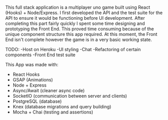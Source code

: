 This full stack application is a multiplayer uno game built using React (Hooks) + Node/Express. I first developed the API and the test suite for the API to ensure it would be functioning before UI development. After completing this part fairly quickly I spent some time designing and prototyping the Front End. This proved time consuming because of the unique component structure this app required. At this moment, the Front End isn't complete however the game is in a very basic working state.

TODO:
-Host on Heroku
-UI styling
-Chat
-Refactoring of certain components
-Front End test suite

This App was made with:

* React Hooks
* GSAP (Animations)
* Node + Express
* Async/Await (cleaner async code)
* SocketIO (communication between server and clients)
* PostgreSQL (database)
* Knex (database migrations and query building)
* Mocha + Chai (testing and assertions)
